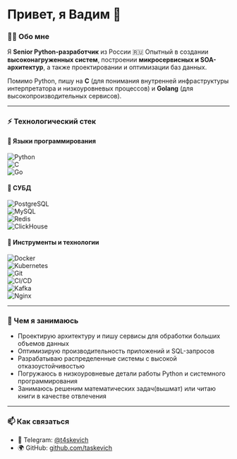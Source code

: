 # Привет, я Вадим 👋  

### 🧑‍💻 Обо мне  
Я **Senior Python-разработчик** из России 🇷🇺
Опытный в создании **высоконагруженных систем**, построении **микросервисных и SOA-архитектур**, а также проектировании и оптимизации баз данных.  

Помимо Python, пишу на **C** (для понимания внутренней инфраструктуры интерпретатора и низкоуровневых процессов) и **Golang** (для высокопроизводительных сервисов).  

---

### ⚡ Технологический стек  

#### 🔹 Языки программирования  
![Python](https://img.shields.io/badge/Python-3776AB?style=for-the-badge&logo=python&logoColor=white)  
![C](https://img.shields.io/badge/C-00599C?style=for-the-badge&logo=c&logoColor=white)  
![Go](https://img.shields.io/badge/Go-00ADD8?style=for-the-badge&logo=go&logoColor=white)  

#### 🔹 СУБД  
![PostgreSQL](https://img.shields.io/badge/PostgreSQL-316192?style=for-the-badge&logo=postgresql&logoColor=white)  
![MySQL](https://img.shields.io/badge/MySQL-4479A1?style=for-the-badge&logo=mysql&logoColor=white)  
![Redis](https://img.shields.io/badge/Redis-DC382D?style=for-the-badge&logo=redis&logoColor=white)  
![ClickHouse](https://img.shields.io/badge/ClickHouse-FFCC01?style=for-the-badge&logo=clickhouse&logoColor=black)  

#### 🔹 Инструменты и технологии  
![Docker](https://img.shields.io/badge/Docker-2496ED?style=for-the-badge&logo=docker&logoColor=white)  
![Kubernetes](https://img.shields.io/badge/Kubernetes-326CE5?style=for-the-badge&logo=kubernetes&logoColor=white)  
![Git](https://img.shields.io/badge/Git-F05032?style=for-the-badge&logo=git&logoColor=white)  
![CI/CD](https://img.shields.io/badge/CI%2FCD-2088FF?style=for-the-badge&logo=githubactions&logoColor=white)  
![Kafka](https://img.shields.io/badge/Kafka-231F20?style=for-the-badge&logo=apachekafka&logoColor=white)  
![Nginx](https://img.shields.io/badge/Nginx-009639?style=for-the-badge&logo=nginx&logoColor=white)  

---

### 🚀 Чем я занимаюсь  
- Проектирую архитектуру и пишу сервисы для обработки больших объемов данных  
- Оптимизирую производительность приложений и SQL-запросов  
- Разрабатываю распределенные системы с высокой отказоустойчивостью  
- Погружаюсь в низкоуровневые детали работы Python и системного программирования
- Занимаюсь решеним математических задач(вышмат) или читаю книги в качестве отвлечения

---

### 📫 Как связаться   
- 💬 Telegram: [@t4skevich](https://t.me/t4skevich)  
- 🌍 GitHub: [github.com/taskevich](https://github.com/taskevich)  

